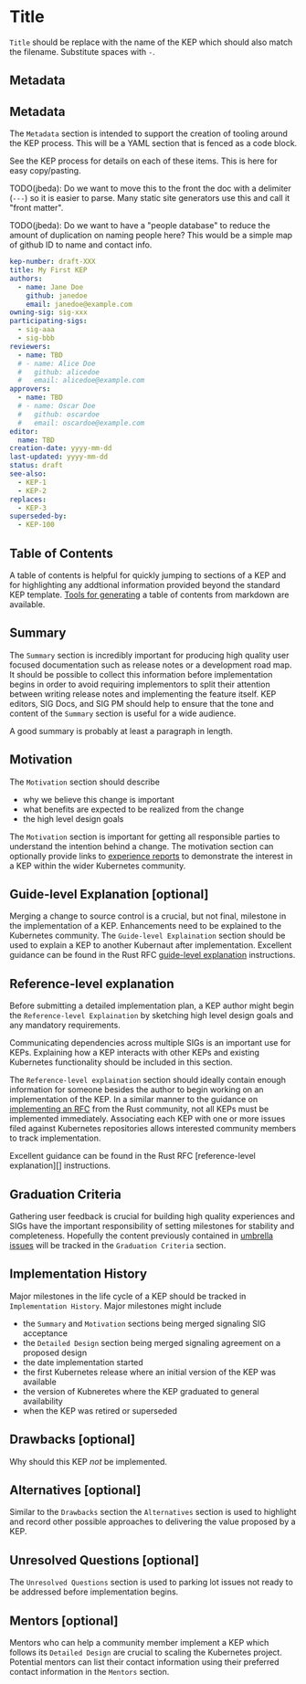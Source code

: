 # Title

`Title` should be replace with the name of the KEP which should also match the
filename. Substitute spaces with `-`.

## Metadata

## Metadata

The `Metadata` section is intended to support the creation of tooling around the
KEP process.  This will be a YAML section that is fenced as a code block.

See the KEP process for details on each of these items.  This is here for easy
copy/pasting.

TODO(jbeda): Do we want to move this to the front the doc with a delimiter
(`---`) so it is easier to parse.  Many static site generators use this and call
it "front matter".

TODO(jbeda): Do we want to have a "people database" to reduce the amount of
duplication on naming people here?  This would be a simple map of github ID to
name and contact info.

```yaml
kep-number: draft-XXX
title: My First KEP
authors:
  - name: Jane Doe
    github: janedoe
    email: janedoe@example.com
owning-sig: sig-xxx
participating-sigs:
  - sig-aaa
  - sig-bbb
reviewers:
  - name: TBD
  # - name: Alice Doe
  #   github: alicedoe
  #   email: alicedoe@example.com
approvers:
  - name: TBD
  # - name: Oscar Doe
  #   github: oscardoe
  #   email: oscardoe@example.com
editor:
  name: TBD
creation-date: yyyy-mm-dd
last-updated: yyyy-mm-dd
status: draft
see-also:
  - KEP-1
  - KEP-2
replaces:
  - KEP-3
superseded-by:
  - KEP-100
```
## Table of Contents

A table of contents is helpful for quickly jumping to sections of a KEP and for
highlighting any addtional information provided beyond the standard KEP
template. [Tools for generating][] a table of contents from markdown are
available.

[Tools for generating]: https://github.com/ekalinin/github-markdown-toc

## Summary

The `Summary` section is incredibly important for producing high quality user
focused documentation such as release notes or a development road map. It should
be possible to collect this information before implementation begins in order
to avoid requiring implementors to split their attention between writing
release notes and implementing the feature itself. KEP editors, SIG Docs, and
SIG PM should help to ensure that the tone and content of the `Summary` section
is useful for a wide audience.

A good summary is probably at least a paragraph in length.

## Motivation

The `Motivation` section should describe

- why we believe this change is important
- what benefits are expected to be realized from the change
- the high level design goals

The `Motivation` section is important for getting all responsible parties to
understand the intention behind a change. The motivation section can optionally
provide links to [experience reports][] to demonstrate the interest in a KEP
within the wider Kubernetes community.

[experience reports]: https://github.com/golang/go/wiki/ExperienceReports

## Guide-level Explanation [optional]

Merging a change to source control is a crucial, but not final, milestone in
the implementation of a KEP. Enhancements need to be explained to the Kubernetes
community. The `Guide-level Explaination` section should be used to explain a
KEP to another Kubernaut after implementation. Excellent guidance can be
found in the Rust RFC [guide-level explanation][] instructions.


[guide-level explanation]: https://github.com/rust-lang/rfcs/blob/master/0000-template.md#guide-level-explanation


## Reference-level explanation

Before submitting a detailed implementation plan, a KEP author might begin the
`Reference-level Explaination` by sketching high level design goals and any
mandatory requirements.

Communicating dependencies across multiple SIGs is an important use for KEPs.
Explaining how a KEP interacts with other KEPs and existing Kubernetes
functionality should be included in this section.

The `Reference-level explaination` section should ideally contain enough
information for someone besides the author to begin working on an implementation
of the KEP. In a similar manner to the guidance on [implementing an RFC][] from
the Rust community, not all KEPs must be implemented immediately. Associating
each KEP with one or more issues filed against Kubernetes repositories allows
interested community members to track implementation.

Excellent guidance can be found in the Rust RFC [reference-level explanation][]
instructions.

[reference-level explaination]: https://github.com/rust-lang/rfcs/blob/master/0000-template.md#reference-level-explanation

[implementing an RFC]: https://github.com/rust-lang/rfcs/blob/master/README.md#implementing-an-rfc

## Graduation Criteria

Gathering user feedback is crucial for building high quality experiences and
SIGs have the important responsibility of setting milestones for stability
and completeness. Hopefully the content previously contained in
[umbrella issues][] will be tracked in the `Graduation Criteria` section.

[umbrella issues]: https://github.com/kubernetes/kubernetes/issues/42752

## Implementation History

Major milestones in the life cycle of a KEP should be tracked in
`Implementation History`. Major milestones might include

- the `Summary` and `Motivation` sections being merged signaling SIG acceptance
- the `Detailed Design` section being merged signaling agreement on a proposed
  design
- the date implementation started
- the first Kubernetes release where an initial version of the KEP was available
- the version of Kubneretes where the KEP graduated to general availability
- when the KEP was retired or superseded

## Drawbacks [optional]

Why should this KEP _not_ be implemented.

## Alternatives [optional]

Similar to the `Drawbacks` section the `Alternatives` section is used to
highlight and record other possible approaches to delivering the value proposed
by a KEP.

## Unresolved Questions [optional]

The `Unresolved Questions` section is used to parking lot issues not ready to be
addressed before implementation begins.

## Mentors [optional]

Mentors who can help a community member implement a KEP which follows its
`Detailed Design` are crucial to scaling the Kubernetes project. Potential
mentors can list their contact information using their preferred contact
information in the `Mentors` section.
